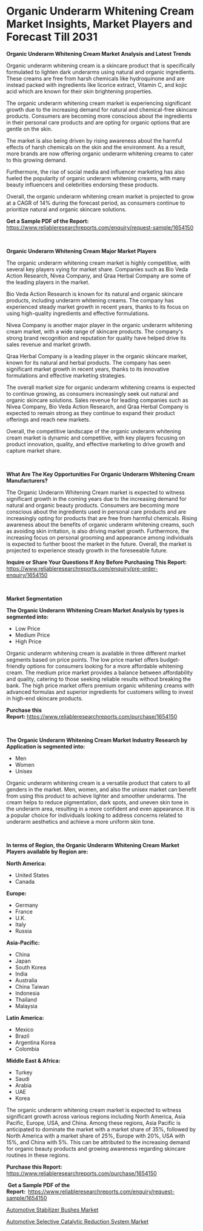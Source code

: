 <p><h1>Organic Underarm Whitening Cream Market Insights, Market Players and Forecast Till 2031</h1></p><p><strong>Organic Underarm Whitening Cream Market Analysis and Latest Trends</strong></p>
<p><p>Organic underarm whitening cream is a skincare product that is specifically formulated to lighten dark underarms using natural and organic ingredients. These creams are free from harsh chemicals like hydroquinone and are instead packed with ingredients like licorice extract, Vitamin C, and kojic acid which are known for their skin brightening properties.</p><p>The organic underarm whitening cream market is experiencing significant growth due to the increasing demand for natural and chemical-free skincare products. Consumers are becoming more conscious about the ingredients in their personal care products and are opting for organic options that are gentle on the skin.</p><p>The market is also being driven by rising awareness about the harmful effects of harsh chemicals on the skin and the environment. As a result, more brands are now offering organic underarm whitening creams to cater to this growing demand.</p><p>Furthermore, the rise of social media and influencer marketing has also fueled the popularity of organic underarm whitening creams, with many beauty influencers and celebrities endorsing these products.</p><p>Overall, the organic underarm whitening cream market is projected to grow at a CAGR of 14% during the forecast period, as consumers continue to prioritize natural and organic skincare solutions.</p></p>
<p><strong>Get a Sample PDF of the Report:&nbsp;</strong> <a href="https://www.reliableresearchreports.com/enquiry/request-sample/1654150">https://www.reliableresearchreports.com/enquiry/request-sample/1654150</a></p>
<p>&nbsp;</p>
<p><strong>Organic Underarm Whitening Cream Major Market Players</strong></p>
<p><p>The organic underarm whitening cream market is highly competitive, with several key players vying for market share. Companies such as Bio Veda Action Research, Nivea Company, and Qraa Herbal Company are some of the leading players in the market. </p><p>Bio Veda Action Research is known for its natural and organic skincare products, including underarm whitening creams. The company has experienced steady market growth in recent years, thanks to its focus on using high-quality ingredients and effective formulations. </p><p>Nivea Company is another major player in the organic underarm whitening cream market, with a wide range of skincare products. The company's strong brand recognition and reputation for quality have helped drive its sales revenue and market growth.</p><p>Qraa Herbal Company is a leading player in the organic skincare market, known for its natural and herbal products. The company has seen significant market growth in recent years, thanks to its innovative formulations and effective marketing strategies. </p><p>The overall market size for organic underarm whitening creams is expected to continue growing, as consumers increasingly seek out natural and organic skincare solutions. Sales revenue for leading companies such as Nivea Company, Bio Veda Action Research, and Qraa Herbal Company is expected to remain strong as they continue to expand their product offerings and reach new markets.</p><p>Overall, the competitive landscape of the organic underarm whitening cream market is dynamic and competitive, with key players focusing on product innovation, quality, and effective marketing to drive growth and capture market share.</p></p>
<p>&nbsp;</p>
<p><strong>What Are The Key Opportunities For Organic Underarm Whitening Cream Manufacturers?</strong></p>
<p><p>The Organic Underarm Whitening Cream market is expected to witness significant growth in the coming years due to the increasing demand for natural and organic beauty products. Consumers are becoming more conscious about the ingredients used in personal care products and are increasingly opting for products that are free from harmful chemicals. Rising awareness about the benefits of organic underarm whitening creams, such as avoiding skin irritation, is also driving market growth. Furthermore, the increasing focus on personal grooming and appearance among individuals is expected to further boost the market in the future. Overall, the market is projected to experience steady growth in the foreseeable future.</p></p>
<p><strong>Inquire or Share Your Questions If Any Before Purchasing This Report:</strong> <a href="https://www.reliableresearchreports.com/enquiry/pre-order-enquiry/1654150">https://www.reliableresearchreports.com/enquiry/pre-order-enquiry/1654150</a></p>
<p>&nbsp;</p>
<p><strong>Market Segmentation</strong></p>
<p><strong>The Organic Underarm Whitening Cream Market Analysis by types is segmented into:</strong></p>
<p><ul><li>Low Price</li><li>Medium Price</li><li>High Price</li></ul></p>
<p><p>Organic underarm whitening cream is available in three different market segments based on price points. The low price market offers budget-friendly options for consumers looking for a more affordable whitening cream. The medium price market provides a balance between affordability and quality, catering to those seeking reliable results without breaking the bank. The high price market offers premium organic whitening creams with advanced formulas and superior ingredients for customers willing to invest in high-end skincare products.</p></p>
<p><strong>Purchase this Report:&nbsp;</strong><a href="https://www.reliableresearchreports.com/purchase/1654150">https://www.reliableresearchreports.com/purchase/1654150</a></p>
<p>&nbsp;</p>
<p><strong>The Organic Underarm Whitening Cream Market Industry Research by Application is segmented into:</strong></p>
<p><ul><li>Men</li><li>Women</li><li>Unisex</li></ul></p>
<p><p>Organic underarm whitening cream is a versatile product that caters to all genders in the market. Men, women, and also the unisex market can benefit from using this product to achieve lighter and smoother underarms. The cream helps to reduce pigmentation, dark spots, and uneven skin tone in the underarm area, resulting in a more confident and even appearance. It is a popular choice for individuals looking to address concerns related to underarm aesthetics and achieve a more uniform skin tone.</p></p>
<p>&nbsp;</p>
<p><strong>In terms of Region, the Organic Underarm Whitening Cream Market Players available by Region are:</strong></p>
<p>
    <p> <strong> North America: </strong>
        <ul>
            <li>United States</li>
            <li>Canada</li>
        </ul>
        </p> 
    <p> <strong> Europe: </strong>
        <ul>
            <li>Germany</li>
            <li>France</li>
            <li>U.K.</li>
            <li>Italy</li>
            <li>Russia</li>
        </ul>
        </p> 
    <p> <strong> Asia-Pacific: </strong>
        <ul>
            <li>China</li>
            <li>Japan</li>
            <li>South Korea</li>
            <li>India</li>
            <li>Australia</li>
            <li>China Taiwan</li>
            <li>Indonesia</li>
            <li>Thailand</li>
            <li>Malaysia</li>
        </ul>
        </p> 
    <p> <strong> Latin America: </strong>
        <ul>
            <li>Mexico</li>
            <li>Brazil</li>
            <li>Argentina Korea</li>
            <li>Colombia</li>
        </ul>
        </p> 
    <p> <strong> Middle East & Africa: </strong>
        <ul>
            <li>Turkey</li>
            <li>Saudi</li>
            <li>Arabia</li>
            <li>UAE</li>
            <li>Korea</li>
        </ul>
    </p>
    </p>
<p><p>The organic underarm whitening cream market is expected to witness significant growth across various regions including North America, Asia Pacific, Europe, USA, and China. Among these regions, Asia Pacific is anticipated to dominate the market with a market share of 35%, followed by North America with a market share of 25%, Europe with 20%, USA with 15%, and China with 5%. This can be attributed to the increasing demand for organic beauty products and growing awareness regarding skincare routines in these regions.</p></p>
<p><strong>Purchase this Report: </strong><a href="https://www.reliableresearchreports.com/purchase/1654150">https://www.reliableresearchreports.com/purchase/1654150</a></p>
<p>&nbsp;<strong>Get a Sample PDF of the Report:&nbsp;&nbsp;</strong><a href="https://www.reliableresearchreports.com/enquiry/request-sample/1654150">https://www.reliableresearchreports.com/enquiry/request-sample/1654150</a></p>
<p><strong></strong></p>
<p><p><a href="https://carnation-joke-41f.notion.site/Automotive-Stabilizer-Bushes-Market-Research-Report-The-Key-To-Successful-Business-Strategy-Forecas-1e57da5e739042f0a1fa1cfa64967afc">Automotive Stabilizer Bushes Market</a></p><p><a href="https://extreme-scabiosa-c81.notion.site/Global-Automotive-Selective-Catalytic-Reduction-System-Market-by-Types-Applications-and-Major-Play-5b0b9b905e034e378868f7df9353135d">Automotive Selective Catalytic Reduction System Market</a></p></p>